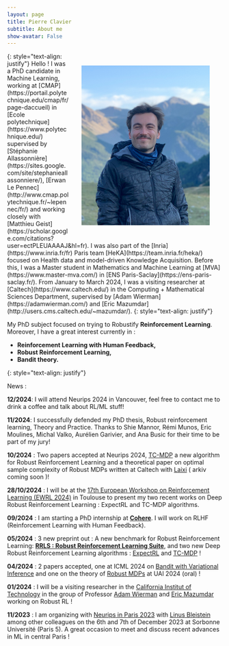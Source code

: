 ```yaml
---
layout: page
title: Pierre Clavier
subtitle: About me
show-avatar: False
---
```




<img style="float: right;" src="/assets/img/235884455_1285616981856117_4742695614606812531_n.png" width="300" hspace="30" vspace="30">
{: style="text-align: justify"}
Hello ! I was a PhD candidate in Machine Learning, working at [CMAP](https://portail.polytechnique.edu/cmap/fr/page-daccueil) in [Ecole polytechnique](https://www.polytechnique.edu/) supervised by [Stéphanie Allassonnière](https://sites.google.com/site/stephanieallassonniere/), [Erwan Le Pennec](http://www.cmap.polytechnique.fr/~lepennec/fr/) and working closely with [Matthieu Geist](https://scholar.google.com/citations?user=ectPLEUAAAAJ&hl=fr). I was also part of the [Inria](https://www.inria.fr/fr) Paris team [HeKA](https://team.inria.fr/heka/) focused on Health data and model-driven Knowledge Acquisition. Before this, I was a Master student in Mathematics and Machine Learning at [MVA](https://www.master-mva.com/) in [ENS Paris-Saclay](https://ens-paris-saclay.fr/). From January to March 2024, I was a visiting researcher at [Caltech](https://www.caltech.edu/) in  the Computing + Mathematical Sciences Department, supervised by [Adam Wierman](https://adamwierman.com/) and [Eric Mazumdar](http://users.cms.caltech.edu/~mazumdar/).
{: style="text-align: justify"}


My PhD subject focused on trying to Robustify  **Reinforcement Learning**. Moreover, I have a great interest currently in :
- **Reinforcement Learning with Human Feedback,**
- **Robust Reinforcement Learning,** 
- **Bandit theory.** 

{: style="text-align: justify"}

News : 

**12/2024**: I will attend Neurips 2024 in Vancouver, feel free to contact me to drink a coffee and talk about RL/ML stuff!

**11/2024**: I successfully defended my PhD thesis, Robust reinforcement learning, Theory and Practice. Thanks to Shie Mannor, Rémi Munos, Eric Moulines, Michal Valko, Aurélien Garivier, and Ana Busic for their time to be part of my jury!

**10/2024** : Two papers accepted at Neurips 2024, [TC-MDP](https://arxiv.org/html/2406.08395v1) a new algorithm for Robust Reinforcement Learning and a theoretical paper on optimal sample complexity of Robust MDPs written at Caltech with [Laixi](https://laixishi.github.io/) ( arkiv coming soon )! 

**28/10/2024** : I will be at the [17th European Workshop on Reinforcement Learning (EWRL 2024)](https://ewrl.wordpress.com/ewrl17-2024/) in Toulouse to present my two recent works on Deep Robust Reinforcement Learning : ExpectRL and TC-MDP algorithms.

**09/2024** : I am starting a PhD internship at **[Cohere](https://cohere.com/)**. I will work on RLHF (Reinforcement Learning with Human Feedback).

**05/2024** : 3 new preprint out :  A new benchmark for Robust Reinforcement Learning: **[RRLS : Robust Reinforcement Learning Suite](https://arxiv.org/abs/2406.08406 )**, and two new Deep Robust Reinforcement Learning algorithms : [ExpectRL](https://arxiv.org/abs/2406.04081) and [TC-MDP](https://arxiv.org/html/2406.08395v1) !

**04/2024** : 2 papers accepted, one at ICML 2024 on [Bandit with Variational Inference](https://arxiv.org/abs/2307.10167) and one on the theory of [Robust MDPs](https://arxiv.org/abs/2302.05372) at UAI 2024 (oral) !

**01/2024** : I will be a visiting researcher in the [California Institut of Technology](https://www.caltech.edu/) in the group of Professor [Adam Wierman](https://adamwierman.com/) and [Eric Mazumdar](http://users.cms.caltech.edu/~mazumdar/) working on Robust RL ! 

**11/2023** : I am organizing with [Neurips in Paris 2023](https://neuripsinparis.github.io/neurips2023paris/) with [Linus Bleistein](https://linusbleistein.github.io/) among other colleagues on the 6th and 7th of December 2023 at Sorbonne Université (Paris 5). A great occasion to meet and discuss recent advances in ML in central Paris !






